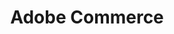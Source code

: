 ---
title: Adobe Commerce
openAPISpec: https://raw.githubusercontent.com/AdobeDocs/commerce-webapi/main/src/openapi/guest-schema-2.3.7.yaml
---